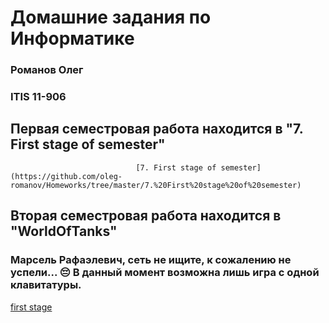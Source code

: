 # Домашние задания по Информатике

### Романов Олег
### ITIS 11-906

## Первая семестровая работа находится в "7. First stage of semester" 
                                [7. First stage of semester](https://github.com/oleg-romanov/Homeworks/tree/master/7.%20First%20stage%20of%20semester)
                                

## Вторая семестровая работа находится в "WorldOfTanks"
### Марсель Рафаэлевич, сеть не ищите, к сожалению не успели... 😔 В данный момент возможна лишь игра с одной клавитатуры.
[first stage](https://github.com/oleg-romanov/Homeworks/tree/master/7.%20First%20stage%20of%20semester)
